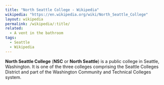 ```yaml
---
title: "North Seattle College - Wikipedia"
wikipedia: "https://en.wikipedia.org/wiki/North_Seattle_College"
layout: wikipedia
permalink: /wikipedia/:title/
related:
  - A vent in the bathroom
tags:
  - Seattle
  - Wikipedia
---
```

**North Seattle College** (**NSC** or **North Seattle**) is a public college in Seattle, Washington. It is one of the three colleges comprising the Seattle Colleges District and part of the Washington Community and Technical Colleges system.